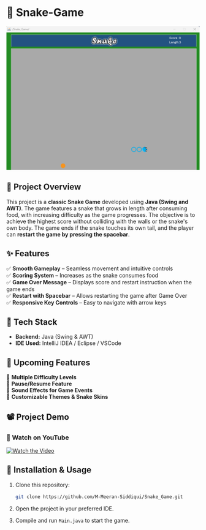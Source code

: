 # 🐍 Snake-Game
![Page](assets/Project_Preview/img.png)

## 📌 Project Overview
This project is a **classic Snake Game** developed using **Java (Swing and AWT)**. The game features a snake that grows in length after consuming food, with increasing difficulty as the game progresses. The objective is to achieve the highest score without colliding with the walls or the snake's own body. The game ends if the snake touches its own tail, and the player can **restart the game by pressing the spacebar**.

## ✨ Features
✅ **Smooth Gameplay** – Seamless movement and intuitive controls  
✅ **Scoring System** – Increases as the snake consumes food  
✅ **Game Over Message** – Displays score and restart instruction when the game ends  
✅ **Restart with Spacebar** – Allows restarting the game after Game Over  
✅ **Responsive Key Controls** – Easy to navigate with arrow keys

## 🔧 Tech Stack
- **Backend:** Java (Swing & AWT)
- **IDE Used:** IntelliJ IDEA / Eclipse / VSCode

## 🚀 Upcoming Features
🔹 **Multiple Difficulty Levels**  
🔹 **Pause/Resume Feature**  
🔹 **Sound Effects for Game Events**  
🔹 **Customizable Themes & Snake Skins**

## 📽️ Project Demo
### 🎥 Watch on YouTube
[![Watch the Video](https://img.youtube.com/vi/[Video_ID]/0.jpg)](https://youtu.be/[Video_ID])  

## 📂 Installation & Usage
1. Clone this repository:
   ```bash
   git clone https://github.com/M-Meeran-Siddiqui/Snake_Game.git
   ```
2. Open the project in your preferred IDE.

3. Compile and run `Main.java` to start the game.
